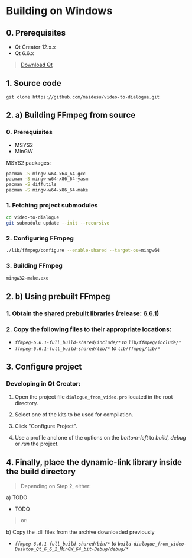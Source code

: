 # Building on Windows

## 0. Prerequisites

- Qt Creator 12.x.x
- Qt 6.6.x

> [Download Qt](https://www.qt.io/download)

## 1. Source code

```
git clone https://github.com/maidesu/video-to-dialogue.git
```

## 2. a) Building FFmpeg from source

### 0. Prerequisites

- MSYS2
- MinGW

MSYS2 packages:
```sh
pacman -S mingw-w64-x64_64-gcc
pacman -S mingw-w64-x86_64-yasm
pacman -S diffutils
pacman -S mingw-w64-x86_64-make
```

### 1. Fetching project submodules

```sh
cd video-to-dialogue
git submodule update --init --recursive
```

### 2. Configuring FFmpeg

```sh
./lib/ffmpeg/configure --enable-shared --target-os=mingw64
```

### 3. Building FFmpeg

```sh
mingw32-make.exe
```

## 2. b) Using prebuilt FFmpeg

### 1. Obtain the [shared prebuilt libraries](https://www.gyan.dev/ffmpeg/builds/) (release: [6.6.1](https://www.gyan.dev/ffmpeg/builds/packages/ffmpeg-6.1.1-full_build-shared.7z))

### 2. Copy the following files to their appropriate locations:

- *`ffmpeg-6.6.1-full_build-shared/include/*` to `lib/ffmpeg/include/*`*
- *`ffmpeg-6.6.1-full_build-shared/lib/*` to `lib/ffmpeg/lib/*`*

## 3. Configure project

### Developing in Qt Creator:

1. Open the project file `dialogue_from_video.pro` located in the root directory.

2. Select one of the kits to be used for compilation.

3. Click "Configure Project".

4. Use a profile and one of the options on the *bottom-left* to *build*, *debug* or *run* the project.

## 4. Finally, place the dynamic-link library inside the build directory

> Depending on Step 2, either:

a) TODO

- TODO

> or:

b) Copy the .dll files from the archive downloaded previously

- *`ffmpeg-6.6.1-full_build-shared/bin/*` to `build-dialogue_from_video-Desktop_Qt_6_6_2_MinGW_64_bit-Debug/debug/*`*
